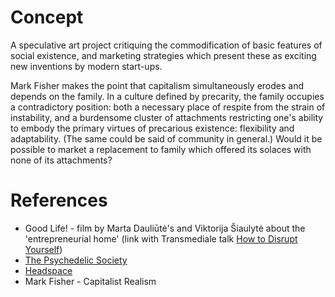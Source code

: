 # Concept

A speculative art project critiquing the commodification of basic features of social existence, and marketing strategies which present these as exciting new inventions by modern start-ups.

Mark Fisher makes the point that capitalism simultaneously erodes and depends on the family. In a culture defined by precarity, the family occupies a contradictory position: both a necessary place of respite from the strain of instability, and a burdensome cluster of attachments restricting one's ability to embody the primary virtues of precarious existence: flexibility and adaptability. (The same could be said of community in general.) Would it be possible to market a replacement to family which offered its solaces with none of its attachments?

# References

* Good Life! - film by Marta Dauliūtė's and Viktorija Šiaulytė about the 'entrepreneurial home' (link with Transmediale talk [How to Disrupt Yourself](https://2019.transmediale.de/content/how-to-disrupt-yourself-life-in-the-entrepreneurial-home))
* [The Psychedelic Society](https://psychedelicsociety.org.uk/)
* [Headspace](https://www.headspace.com/)
* Mark Fisher - Capitalist Realism
